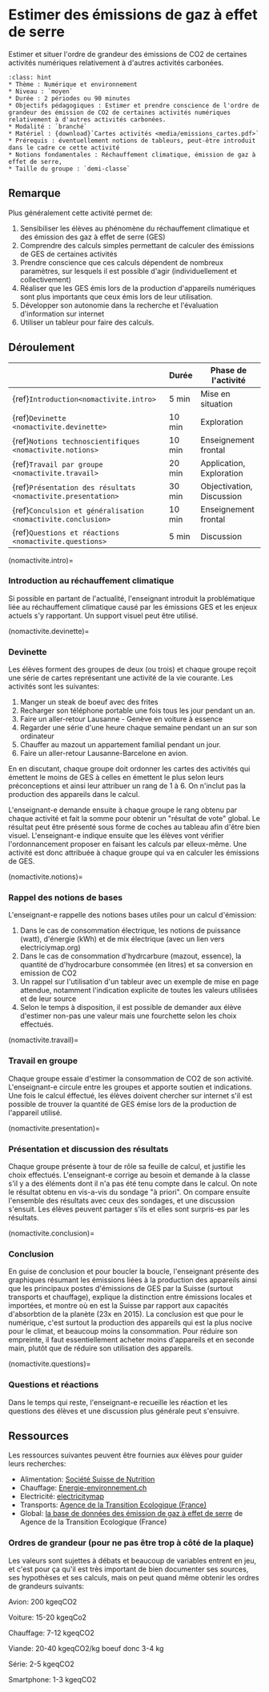 # Estimer des émissions de gaz à effet de serre


Estimer et situer l'ordre de grandeur des émissions de CO2 de certaines
activités numériques relativement à d'autres activités carbonées. 



```{admonition} Estimer des émissions de gaz à effet de serre
:class: hint
* Thème : Numérique et environnement
* Niveau : `moyen`
* Durée : 2 périodes ou 90 minutes
* Objectifs pédagogiques : Estimer et prendre conscience de l'ordre de grandeur des émission de CO2 de certaines activités numériques relativement à d'autres activités carbonées. 
* Modalité : `branché`
* Matériel : {download}`Cartes activités <media/emissions_cartes.pdf>`
* Prérequis : éventuellement notions de tableurs, peut-être introduit dans le cadre ce cette activité
* Notions fondamentales : Réchauffement climatique, émission de gaz à effet de serre, 
* Taille du groupe : `demi-classe`

```

## Remarque

Plus généralement cette activité permet de:
1. Sensibiliser les élèves au phénomène du réchauffement climatique et des émission des gaz à effet de serre (GES)
1. Comprendre des calculs simples permettant de calculer des émissions de GES de certaines activités
1. Prendre conscience que ces calculs dépendent de nombreux paramètres, sur lesquels il est possible d'agir (individuellement et collectivement)
1. Réaliser que les GES émis lors de la production d'appareils numériques sont plus importants que ceux émis lors de leur utilisation. 
1. Développer son autonomie dans la recherche et l'évaluation d'information sur internet
1. Utiliser un tableur pour faire des calculs.


## Déroulement

|                                       | Durée  | Phase de l'activité   | 
|---------------------------------------|------ |---------------------|
| {ref}`Introduction<nomactivite.intro>`| 5 min  | Mise en situation |
| {ref}`Devinette <nomactivite.devinette>`| 10 min  | Exploration|
| {ref}`Notions technoscientifiques <nomactivite.notions>`| 10 min   | Enseignement frontal        |
| {ref}`Travail par groupe <nomactivite.travail>`   | 20 min   | Application, Exploration |
| {ref}`Présentation des résultats <nomactivite.presentation>`   | 30 min   | Objectivation, Discussion |
| {ref}`Conculsion et généralisation <nomactivite.conclusion>`   | 10 min   | Enseignement frontal |
| {ref}`Questions et réactions <nomactivite.questions>`   | 5 min   | Discussion |

(nomactivite.intro)=
### Introduction au réchauffement climatique

Si possible en partant de l'actualité, l'enseignant introduit la problématique liée au réchauffement climatique
causé par les émissions GES et les enjeux actuels s'y rapportant. Un support visuel peut être utilisé.

(nomactivite.devinette)=
### Devinette

Les élèves forment des groupes de deux (ou trois) et chaque groupe reçoit une série de cartes représentant une activité
de la vie courante. Les activités sont les suivantes:

1. Manger un steak de boeuf avec des frites
1. Recharger son téléphone portable une fois tous les jour pendant un an. 
1. Faire un aller-retour Lausanne - Genève en voiture à essence
1. Regarder une série d'une heure chaque semaine pendant un an sur son ordinateur
1. Chauffer au mazout un appartement familial pendant un jour.
1. Faire un aller-retour Lausanne-Barcelone en avion. 

En en discutant, chaque groupe doit ordonner les cartes des activités qui émettent le moins de GES à celles en émettent le plus selon leurs
préconceptions et ainsi leur attribuer un rang de 1 à 6. On n'inclut pas la production des appareils dans le calcul.  

L'enseignant-e demande ensuite à chaque groupe le rang obtenu par chaque activité et fait la somme pour obtenir un "résultat de vote" global.
Le résultat peut être présenté sous forme de coches au tableau afin d'être bien visuel. L'enseignant-e indique ensuite que les élèves vont
vérifier l'ordonnancement proposer en faisant les calculs par elleux-même. Une activité est donc attribuée à chaque groupe qui va en calculer les émissions de GES. 

(nomactivite.notions)=
### Rappel des notions de bases

L'enseignant-e rappelle des notions bases utiles pour un calcul d'émission:
1. Dans le cas de consommation électrique, les notions de puissance (watt), d'énergie (kWh) et de mix électrique (avec un lien vers electriciymap.org)
1. Dans le cas de consommation d'hydrcarbure (mazout, essence), la quantité de d'hydrocarbure consommée (en litres) et sa conversion en emission de CO2
1. Un rappel sur l'utilisation d'un tableur avec un exemple de mise en page attendue, notamment l'indication explicite de toutes les valeurs utilisées et
de leur source
1. Selon le temps à disposition, il est possible de demander aux élève d'estimer non-pas une valeur mais une fourchette selon les choix effectués.


(nomactivite.travail)=
### Travail en groupe
Chaque groupe essaie d'estimer la consommation de CO2 de son activité. L'enseignant-e circule entre les groupes et apporte soutien et indications. 
Une fois le calcul éffectué, les élèves doivent chercher sur internet s'il est possible de trouver la quantité de GES émise lors de la production
de l'appareil utilisé. 

(nomactivite.presentation)=
### Présentation et discussion des résultats

Chaque groupe présente à tour de rôle sa feuille de calcul, et justifie les choix effectués. L'enseignant-e corrige au besoin et demande à la classe
s'il y a des éléments dont il n'a pas été tenu compte dans le calcul. 
On note le résultat obtenu en vis-a-vis du sondage "à priori".
On compare ensuite l'ensemble des résultats avec ceux des sondages, et une discussion s'ensuit. Les élèves peuvent partager s'ils et elles sont surpris-es par
les résultats. 

(nomactivite.conclusion)=
### Conclusion
En guise de conclusion et pour boucler la boucle, l'enseignant présente des graphiques résumant les émissions liées à la production des appareils ainsi que les principaux postes d'émissions de GES par la Suisse (surtout transports et chauffage), explique la distinction entre émissions locales et importées, et montre où en est la Suisse par rapport aux capacités d'absorbtion de la planète (23x en 2015). La conclusion est que pour le numérique, c'est surtout la production des appareils qui est la plus nocive pour le climat, et beaucoup moins la consommation. Pour réduire son empreinte, il faut essentiellement acheter moins d'appareils et en seconde main, plutôt que de réduire son utilisation des appareils.  

(nomactivite.questions)=
### Questions et réactions
Dans le temps qui reste, l'enseignant-e recueille les réaction et les questions des élèves et une discussion plus générale peut s'ensuivre. 


## Ressources

Les ressources suivantes peuvent être fournies aux élèves pour guider leurs recherches:

- Alimentation: [Société Suisse de Nutrition](https://www.sge-ssn.ch/media/bilan_cologique_des_aliments1.pdf)
- Chauffage: [Energie-environnement.ch](https://www.energie-environnement.ch/economiser-le-chauffage/situer-sa-consommation-de-chauffage)
- Electricité: [electricitymap](https://app.electricitymaps.com/map)
- Transports: [Agence de la Transition Ecologique (France)](https://agirpourlatransition.ademe.fr/particuliers/bureau/deplacements/calculer-emissions-carbone-trajets)
- Global: [la base de données des émission de gaz à effet de serre](https://bilans-ges.ademe.fr/docutheque/docs/Base_Carbone_V22.0.zip) de Agence de la Transition Ecologique (France)

### Ordres de grandeur (pour ne pas être trop à côté de la plaque)

Les valeurs sont sujettes à débats et beaucoup de variables entrent en jeu, et c'est pour ça qu'il est très important de bien documenter ses sources, ses hypothèses et ses calculs, mais on peut quand même obtenir les ordres de grandeurs suivants:


Avion: 200 kgeqCO2

Voiture: 15-20 kgeqCo2

Chauffage: 7-12 kgeqCO2

Viande: 20-40 kgeqCO2/kg boeuf donc 3-4 kg

Série: 2-5 kgeqCO2

Smartphone: 1-3 kgeqCO2